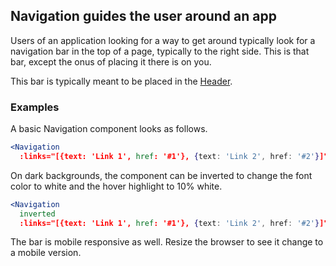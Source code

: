 ## Navigation guides the user around an app

Users of an application looking for a way to get around typically look for a 
navigation bar in the top of a page, typically to the right side. This is that 
bar, except the onus of placing it there is on you.

This bar is typically meant to be placed in the [Header](#/Patterns/Header).

### Examples

A basic Navigation component looks as follows.

```jsx
<Navigation
  :links="[{text: 'Link 1', href: '#1'}, {text: 'Link 2', href: '#2'}]"/>
```

On dark backgrounds, the component can be inverted to change the font color to 
white and the hover highlight to 10% white. 

```jsx { "props": { "className": "dark-background" } }
<Navigation
  inverted
  :links="[{text: 'Link 1', href: '#1'}, {text: 'Link 2', href: '#2'}]"/>
```

The bar is mobile responsive as well. Resize the browser to see it change to a 
mobile version.
